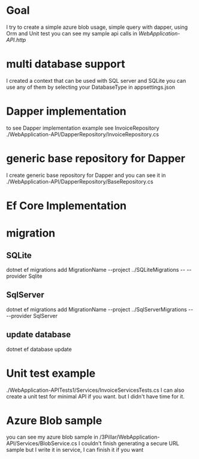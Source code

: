 ﻿# Goal
I try to create a simple azure blob usage, simple query with dapper, using Orm and Unit test
you can see my sample api calls in *WebApplication-API.http*
# multi database support
I created a context that can be used with SQL server and SQLite you can use any of them by selecting your DatabaseType in appsettings.json

# Dapper implementation 
to see Dapper implementation example see InvoiceRepository ./WebApplication-API/DapperRepository/InvoiceRepository.cs

# generic base repository for Dapper
I create generic base repository for Dapper and you can see it in ./WebApplication-API/DapperRepository/BaseRepository.cs

# Ef Core Implementation
# migration
## SQLite
dotnet ef migrations add MigrationName --project ../SQLiteMigrations -- --provider Sqlite
## SqlServer
dotnet ef migrations add MigrationName --project ../SqlServerMigrations -- --provider SqlServer
## update database 
dotnet ef database update

# Unit test example
./WebApplication-APITests1/Services/InvoiceServicesTests.cs
I can also create a unit test for minimal API if you want. but I didn't have time for it.
# Azure Blob sample
you can see my azure blob sample in /3Pillar/WebApplication-API/Services/BlobService.cs
I couldn't finish generating a secure URL sample but I write it in service, I can finish it if you want
